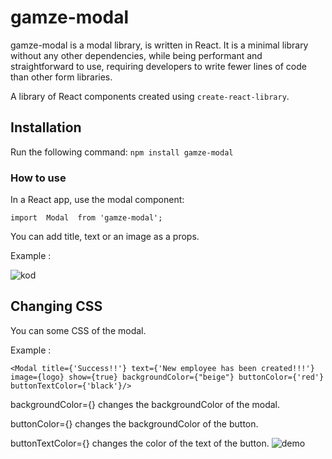 # gamze-modal

gamze-modal is a modal library, is written in React. It is a minimal library without any other dependencies, while being performant and straightforward to use, requiring developers to write fewer lines of code than other form libraries.

A library of React components created using `create-react-library`.

## Installation
Run the following command: `npm install gamze-modal`

### How to use

In a React app, use the modal component:

`import  Modal  from 'gamze-modal';`

You can add title, text or an image as a props.

Example :

![kod](https://user-images.githubusercontent.com/96047095/212875637-fe2447e1-4563-49ec-b45e-ffb2bdb95a22.png)

 
## Changing CSS

You can some CSS of the modal.

Example :

 `<Modal title={'Success!!'} text={'New employee has been created!!!'} image={logo} show={true} backgroundColor={"beige"} buttonColor={'red'} buttonTextColor={'black'}/>`

 backgroundColor={} changes the backgroundColor of the modal.

 buttonColor={} changes the backgroundColor of the button.

 buttonTextColor={} changes the color of the text of the button.
 ![demo](https://user-images.githubusercontent.com/96047095/212876217-ba840dd5-ab52-41a6-94a5-b1f992d3e859.png)
 
  


 
